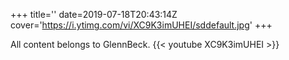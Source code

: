 +++
title=''
date=2019-07-18T20:43:14Z
cover='https://i.ytimg.com/vi/XC9K3imUHEI/sddefault.jpg'
+++

All content belongs to GlennBeck.
{{< youtube XC9K3imUHEI >}}
